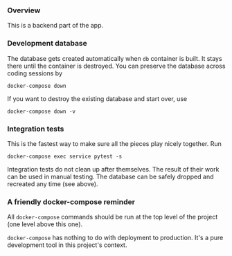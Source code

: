 ### Overview
This is a backend part of the app.

### Development database
The database gets created automatically when `db` container is built. It stays there until the container is destroyed. You can preserve the database across coding sessions by
```
docker-compose down
```
If you want to destroy the existing database and start over, use
```
docker-compose down -v
```
### Integration tests
This is the fastest way to make sure all the pieces play nicely together. Run
```
docker-compose exec service pytest -s
```
Integration tests do not clean up after themselves. The result of their work can be used in manual testing. The database can be safely dropped and recreated any time (see above).

### A friendly docker-compose reminder
All `docker-compose` commands should be run at the top level of the project (one level above this one).

`docker-compose` has nothing to do with deployment to production. It's a pure development tool in this project's context.
